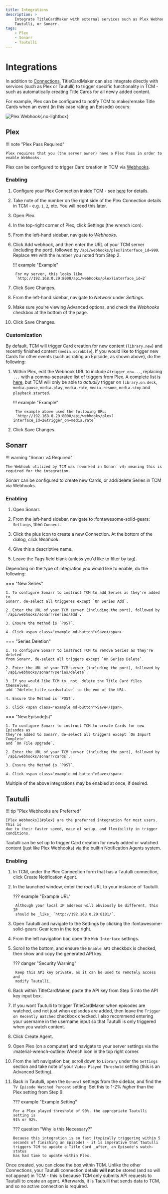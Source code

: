 ```yaml
---
title: Integrations
description: >
    Integrate TitleCardMaker with external services such as Plex Webhooks,
    Tautulli, or Sonarr.
tags:
    - Plex
    - Sonarr
    - Tautulli
---
```


# Integrations

In addition to [Connections](./connections.md), TitleCardMaker can also
integrate directly with services (such as Plex or Tautulli) to trigger specific
functionality in TCM - such as automatically creating Title Cards for all newly
added content.

For example, Plex can be configured to notify TCM to make/remake Title Cards
when an event (in this case rating an Episode) occurs:

![Plex Webhook](./assets/plex-webhooks.gif){.no-lightbox}

## Plex

!!! note "Plex Pass Required"

    Plex requires that you (the server owner) have a Plex Pass in order to
    enable Webhooks.

Plex can be configured to trigger Card creation in TCM via
[Webhooks](https://support.plex.tv/articles/115002267687-webhooks/). 

### Enabling

1. Configure your Plex Connection inside TCM - see
[here](../getting_started/connections/plex.md) for details.

2. Take note of the number on the right side of the Plex Connection details in
TCM - e.g. `1`, `2`, etc. You will need this later.

3. Open Plex.

4. In the top-right corner of Plex, click Settings (the wrench icon).

5. From the left-hand sidebar, navigate to _Webhooks_.

6. Click <span class="example md-button">Add webhook</span>, and then enter
the URL of your TCM server (including the port), followed by
`/api/webhooks/plex?interface_id=999`. Replace `999` with the number you noted
from Step 2.

    !!! example "Example"

        For my server, this looks like
        `http://192.168.0.29:8000/api/webhooks/plex?interface_id=2`

7. Click <span class="example md-button">Save Changes</span>.

8. From the left-hand sidebar, navigate to _Network_ under _Settings_.

9. Make sure you're viewing Advanced options, and check the _Webhooks_ checkbox
at the bottom of the page.

10. Click <span class="example md-button">Save Changes</span>.

### Customization

By default, TCM will trigger Card creation for new content (`library.new`) and
recently finished content (`media.scrobble`). If you would like to trigger new
Cards for other events (such as rating an Episode, as shown above), do the 
following:

1. Within Plex, edit the Webhook URL to include `&trigger_on=...`, replacing
`...` with a comma-separated list of triggers from Plex. A complete list is
[here](https://support.plex.tv/articles/115002267687-webhooks/), but TCM will
only be able to _actually_ trigger on `library.on.deck`, `media.pause`,
`media.play`, `media.rate`, `media.resume`, `media.stop` and `playback.started`.

    !!! example "Example"

        The example above used the following URL:
        `http://192.168.0.29:8000/api/webhooks/plex?interface_id=2&trigger_on=media.rate`

2. Click <span class="example md-button">Save Changes</span>.

## Sonarr

!!! warning "Sonarr v4 Required"

    The Webhook utilized by TCM was reworked in Sonarr v4; meaning this is
    required for the integration.

Sonarr can be configured to create new Cards, or add/delete Series in TCM via
Webhooks.

### Enabling

1. Open Sonarr.

2. From the left-hand sidebar, navigate to :fontawesome-solid-gears: `Settings`,
then `Connect`.

3. Click the plus icon to create a new Connection. At the bottom of the dialog,
click _Webhook_.

4. Give this a descriptive name.

5. Leave the Tags field blank (unless you'd like to filter by tag).

Depending on the type of integration you would like to enable, do the following:

=== "New Series"

    1. To configure Sonarr to instruct TCM to add Series as they're added to
    Sonarr, de-select all triggeres except `On Series Add`.

    2. Enter the URL of your TCM server (including the port), followed by
    `/api/webhooks/sonarr/series/add`.

    3. Ensure the Method is `POST`.

    4. Click <span class="example md-button">Save</span>.

=== "Series Deletion"

    1. To configure Sonarr to instruct TCM to remove Series as they're deleted
    from Sonarr, de-select all triggers except `On Series Delete`.

    2. Enter the URL of your TCM server (including the port), followed by
    `/api/webhooks/sonarr/series/delete`.

    3. If you would like TCM to _not_ delete the Title Card files themselves,
    add `?delete_title_cards=false` to the end of the URL.

    4. Ensure the Method is `POST`.

    5. Click <span class="example md-button">Save</span>.

=== "New Episode(s)"

    1. To configure Sonarr to instruct TCM to create Cards for new Episodes as
    they're added to Sonarr, de-select all triggers except `On Import Complete`
    and `On File Upgrade`.

    2. Enter the URL of your TCM server (including the port), followed by
    `/api/webhooks/sonarr/cards`.

    3. Ensure the Method is `POST`.

    4. Click <span class="example md-button">Save</span>.

Multiple of the above integrations may be enabled at once, if desired.

## Tautulli

!!! tip "Plex Webhooks are Preferred"

    [Plex Webhooks](#plex) are the preferred integration for most users. This is
    due to their faster speed, ease of setup, and flexibility in trigger
    conditions.

Tautulli can be set up to trigger Card creation for newly added or watched
content (just like Plex Webhooks) via the builtin Notification Agents system.

### Enabling

1. In TCM, under the Plex Connection form that has a Tautulli connection, click
<span class="example md-button">Create Notification Agent</span>.

2. In the launched window, enter the _root_ URL to your instance of Tautulli.

    ??? example "Example URL"

        Although your local IP address will obviously be different, this IP
        should be _like_ `http://192.168.0.29:8181/`.

3. Open Tautulli and navigate to the Settings by clicking the 
:fontawesome-solid-gears: Gear icon in the top right.

4. From the left navigation bar, open the `Web Interface` settings.

5. Scroll to the bottom, and ensure the `Enable API` checkbox is checked, then
show and copy the generated API key.

    ??? danger "Security Warning"

        Keep this API key private, as it can be used to remotely access and
        modify Tautulli.

6. Back within TitleCardMaker, paste the API key from Step 5 into the API key
input box.

7. If you want Tautulli to trigger TitleCardMaker when episodes are watched,
and not just when episodes are added, then leave the `Trigger on Recently
Watched` checkbox checked. I also recommend entering your username in the
username input so that Tautulli is only triggered when you watch content.

8. Click <span class="example md-button">Create Agent</span>.

8. Open Plex (on a computer) and navigate to your server settings via the
:material-wrench-outline: Wrench icon in the top right corner.

9. From the left navigation bar, scroll down to `Library` under the `Settings`
section and take note of your `Video Played Threshold` setting (this is an
Advanced Setting).

10. Back in Tautulli, open the `General` settings from the sidebar, and find the
`TV Episode Watched Percent` setting. Set this to 1-2% _higher_ than the Plex
setting from Step 9.

    ??? example "Example Setting"

        For a Plex played threshold of 90%, the appropriate Tautulli setting is
        91% or 92%.

    ??? question "Why is this Necessary?"
    
        Because this integration is so fast (typically triggering within 5
        seconds of finishing an Episode) - it is imperative that Tautulli
        triggers TCM to update a Title Card _after_ an Episode's watch-status
        has had time to update within Plex.

Once created, you can close the box within TCM. Unlike the other Connections,
your Tautulli connection details __will not__ be stored (and so will not appear)
in TCM - this is because TCM only submits API requests to Tautulli to
create an agent. Afterwards, it is Tautulli that sends data to TCM, and so no
active connection is required.


